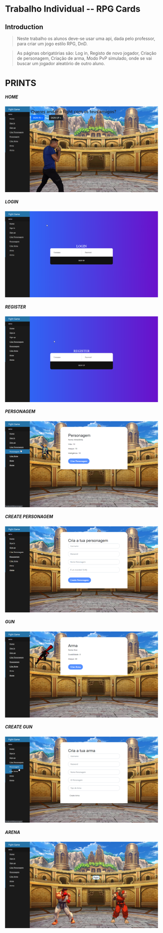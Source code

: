 # Trabalho Individual -- RPG Cards

## Introduction

>Neste trabalho os alunos deve-se usar uma api, dada pelo professor, para criar um jogo estilo RPG, DnD.

>As páginas obrigatórias são: Log in, Registo de novo jogador, Criação de personagem, Criação de arma, Modo PvP simulado, onde se vai buscar um jogador aleatório de
outro aluno.

# PRINTS

##### HOME
![alt text](https://github.com/LuisAlmeida2555/TrabalhoIndividual_Game/blob/master/FightGame/src/assets/Prints/Fight_Home.png)

##### LOGIN
![alt text](https://github.com/LuisAlmeida2555/TrabalhoIndividual_Game/blob/master/FightGame/src/assets/Prints/Fight_Login.png)

##### REGISTER
![alt text](https://github.com/LuisAlmeida2555/TrabalhoIndividual_Game/blob/master/FightGame/src/assets/Prints/Fight_Register.png)

##### PERSONAGEM
![alt text](https://github.com/LuisAlmeida2555/TrabalhoIndividual_Game/blob/master/FightGame/src/assets/Prints/Fight_Personagem.png)

##### CREATE PERSONAGEM
![alt text](https://github.com/LuisAlmeida2555/TrabalhoIndividual_Game/blob/master/FightGame/src/assets/Prints/Fight_CreateP.png)

##### GUN
![alt text](https://github.com/LuisAlmeida2555/TrabalhoIndividual_Game/blob/master/FightGame/src/assets/Prints/Fight_Gun.png)

##### CREATE GUN
![alt text](https://github.com/LuisAlmeida2555/TrabalhoIndividual_Game/blob/master/FightGame/src/assets/Prints/Fight_CreateG.png)

##### ARENA
![alt text](https://github.com/LuisAlmeida2555/TrabalhoIndividual_Game/blob/master/FightGame/src/assets/Prints/Fight_Arena.png)

